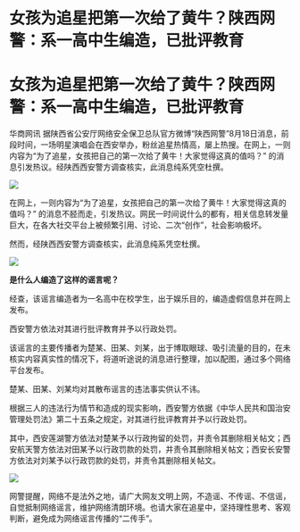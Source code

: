 # 女孩为追星把第一次给了黄牛？陕西网警：系一高中生编造，已批评教育

# 女孩为追星把第一次给了黄牛？陕西网警：系一高中生编造，已批评教育

华商网讯
据陕西省公安厅网络安全保卫总队官方微博“陕西网警”8月18日消息，前段时间，一场明星演唱会在西安举办，粉丝追星热情高，屡上热搜。在网上，一则内容为“为了追星，女孩把自己的第一次给了黄牛！大家觉得这真的值吗？”
的消息引发热议。经陕西西安警方调查核实，此消息纯系凭空杜撰。

![](https://inews.gtimg.com/om_bt/OZ7WX3mNDSIeydBUrOr98VWcP0ubF9iDC0anX7sgJKJSEAA/1000)

在网上，一则内容为“为了追星，女孩把自己的第一次给了黄牛！大家觉得这真的值吗？”
的消息不胫而走，引发热议。网民一时间说什么的都有，相关信息转发量巨大，在各大社交平台上被频繁引用、讨论、二次“创作”，社会影响极坏。

然而，经陕西西安警方调查核实，此消息纯系凭空杜撰。

![](https://inews.gtimg.com/om_bt/OtSR4L2ZWoPOgWU9-OBz3qu3m70fGWMAnv8bOjEetHd18AA/1000)

**是什么人编造了这样的谣言呢？**

经查，该谣言编造者为一名高中在校学生，出于娱乐目的，编造虚假信息并在网上发布。

西安警方依法对其进行批评教育并予以行政处罚。

该谣言的主要传播者为楚某、田某、刘某，出于博取眼球、吸引流量的目的，在未核实内容真实性的情况下，将道听途说的消息进行整理，加以配图，通过多个网络平台发布。

楚某、田某、刘某均对其散布谣言的违法事实供认不讳。

根据三人的违法行为情节和造成的现实影响，西安警方依据《中华人民共和国治安管理处罚法》第二十五条之规定，对其进行批评教育并予以行政处罚。

其中，西安莲湖警方依法对楚某予以行政拘留的处罚，并责令其删除相关帖文；西安航天警方依法对田某予以行政罚款的处罚，并责令其删除相关帖文；西安长安警方依法对刘某予以行政罚款的处罚，并责令其删除相关帖文。

![](https://inews.gtimg.com/om_bt/O9OKVcAJofVXryrvUvFpEaWMkrtA015USvk1-LilJ7wm8AA/1000)

网警提醒，网络不是法外之地，请广大网友文明上网，不造谣、不传谣、不信谣，自觉抵制网络谣言，维护网络清朗环境。也请大家在追星中，坚持理性思考、客观判断，避免成为网络谣言传播的“二传手”。

